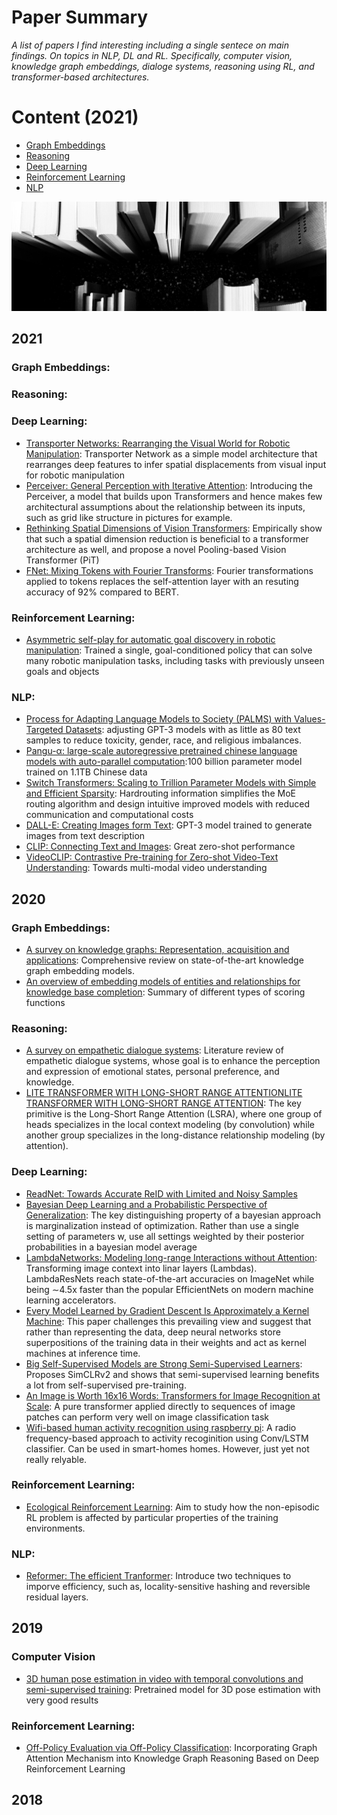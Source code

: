 Paper Summary
=============
_A list of papers I find interesting including a single sentece on main findings. On topics in NLP, DL and RL.
Specifically, computer vision, knowledge graph embeddings, dialoge systems, reasoning using RL, and transformer-based architectures._  

Content (2021)
========= 
  - [Graph Embeddings](#Graph-Embeddings) 
  - [Reasoning](#Reasoning)
  - [Deep Learning](#Computer-Vision)
  - [Reinforcement Learning](#Reinforcement-Learning)
  - [NLP](#Architectures) 

![](https://github.com/patzaa/Papers/blob/master/Title.png?raw=true)

2021
-------
### Graph Embeddings: 
### Reasoning:
### Deep Learning:

- [Transporter Networks: Rearranging the Visual World for Robotic Manipulation](https://arxiv.org/pdf/2010.14406.pdf): Transporter Network as a simple model architecture that rearranges deep features to infer spatial displacements from visual input for robotic manipulation
- [Perceiver: General Perception with Iterative Attention](https://arxiv.org/abs/2103.03206): Introducing the Perceiver, a model that builds upon Transformers and hence makes few architectural assumptions about the relationship between its inputs, such as grid like structure in pictures for example. 
- [Rethinking Spatial Dimensions of Vision Transformers](https://arxiv.org/abs/2103.16302): Empirically show that such a spatial dimension reduction is beneficial to a transformer architecture as well, and propose a novel Pooling-based Vision Transformer (PiT)
- [FNet: Mixing Tokens with Fourier Transforms](https://arxiv.org/pdf/2105.03824.pdf): Fourier transformations applied to tokens replaces the self-attention layer with an resuting accuracy of 92% compared to BERT. 
### Reinforcement Learning: 
 - [Asymmetric self-play for automatic goal discovery in robotic manipulation](https://arxiv.org/pdf/2101.04882.pdf): Trained a single, goal-conditioned policy that can solve many robotic manipulation tasks, including tasks with previously unseen goals and objects

### NLP:
- [Process for Adapting Language Models to Society (PALMS) with Values-Targeted Datasets](https://cdn.openai.com/palms.pdf): adjusting GPT-3 models with as little as 80 text samples to reduce toxicity, gender, race, and religious imbalances.   
- [Pangu-α: large-scale autoregressive pretrained chinese language models with auto-parallel computation](https://arxiv.org/pdf/2104.12369.pdf):100 billion parameter model trained on 1.1TB  Chinese data 
- [Switch Transformers: Scaling to Trillion Parameter Models with Simple and Efficient Sparsity](https://arxiv.org/abs/2101.03961): Hardrouting information simplifies the MoE routing algorithm and design intuitive improved models with reduced communication and computational costs 
- [DALL-E: Creating Images form Text](https://openai.com/blog/dall-e/): GPT-3 model trained to generate images from text description 
- [CLIP: Connecting Text and Images](https://openai.com/blog/clip/): Great zero-shot performance
- [VideoCLIP: Contrastive Pre-training for Zero-shot Video-Text Understanding](https://arxiv.org/pdf/2109.14084.pdf): Towards multi-modal video understanding

2020
--------
### Graph Embeddings: 


- [A survey on knowledge graphs: Representation, acquisition and applications](https://arxiv.org/abs/2002.00388): Comprehensive review on state-of-the-art knowledge graph embedding models.  
- [An overview of embedding models of entities and relationships for knowledge base completion](https://arxiv.org/abs/1703.08098): Summary of different types of scoring functions

### Reasoning: 
- [A survey on empathetic dialogue systems](https://ww.sentic.net/empathetic-dialogue-systems.pdf): Literature review of empathetic dialogue systems, whose goal is to enhance the perception and expression of emotional states, personal preference, and knowledge. 
- [LITE TRANSFORMER WITH LONG-SHORT RANGE ATTENTIONLITE TRANSFORMER WITH LONG-SHORT RANGE ATTENTION](https://openreview.net/pdf?id=ByeMPlHKPH):  The key primitive is the Long-Short Range Attention (LSRA), where one group of heads specializes in the local context modeling (by convolution) while another group specializes in the long-distance relationship modeling (by attention).



### Deep Learning: 
- [ReadNet: Towards Accurate ReID with Limited and Noisy Samples](https://arxiv.org/abs/2005.05740)
- [Bayesian Deep Learning and a Probabilistic Perspective of Generalization](https://arxiv.org/abs/2002.08791): The key distinguishing property of a bayesian approach is marginalization instead of optimization. Rather than use a single setting of parameters w, use all settings weighted by their posterior probabilities in a bayesian model average 
- [LambdaNetworks: Modeling long-range Interactions without Attention](https://openreview.net/forum?id=xTJEN-ggl1b): Transforming image context into linar layers (Lambdas). LambdaResNets reach state-of-the-art accuracies on ImageNet while being ∼4.5x faster than the popular EfficientNets on modern machine learning accelerators. 
- [Every Model Learned by Gradient Descent Is Approximately a Kernel Machine](https://arxiv.org/abs/2012.00152): This paper challenges this prevailing view and suggest that rather than representing the data, deep neural networks store superpositions of the training data in their weights and act as kernel machines at inference time. 
- [Big Self-Supervised Models are Strong Semi-Supervised Learners](https://arxiv.org/abs/2006.10029): Proposes SimCLRv2 and shows that semi-supervised learning benefits a lot from self-supervised pre-training.
- [An Image is Worth 16x16 Words: Transformers for Image Recognition at Scale](https://arxiv.org/pdf/2010.11929.pdf): A pure transformer applied directly to sequences of image patches can perform very well on image classification task
- [Wifi-based human activity recognition using raspberry pi](https://ieeexplore.ieee.org/document/9288199): A radio frequency-based approach to activity recoginition using Conv/LSTM classifier. Can be used in smart-homes homes. However, just yet not really relyable.    

### Reinforcement Learning: 

- [Ecological Reinforcement Learning](https://arxiv.org/pdf/2006.12478.pdf): Aim to study how the non-episodic RL problem is affected by particular properties of the training environments.

### NLP:
- [Reformer: The efficient Tranformer](https://openreview.net/pdf?id=rkgNKkHtvB): Introduce two techniques to imporve efficiency, such as, locality-sensitive hashing and reversible residual layers. 


2019
--------

### Computer Vision

- [3D human pose estimation in video with temporal convolutions and semi-supervised training](https://dariopavllo.github.io/VideoPose3D/): Pretrained model for 3D pose estimation with very good results

### Reinforcement Learning:
- [Off-Policy Evaluation via Off-Policy Classification](https://arxiv.org/abs/1906.01624): 
Incorporating Graph Attention Mechanism into Knowledge Graph Reasoning Based on Deep Reinforcement Learning

2018
--------
